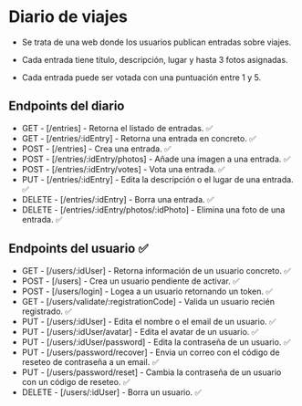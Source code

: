 # Diario de viajes

-   Se trata de una web donde los usuarios publican entradas sobre viajes.

-   Cada entrada tiene título, descripción, lugar y hasta 3 fotos asignadas.

-   Cada entrada puede ser votada con una puntuación entre 1 y 5.

## Endpoints del diario 

-   GET - [/entries] - Retorna el listado de entradas. ✅
-   GET - [/entries/:idEntry] - Retorna una entrada en concreto. ✅
-   POST - [/entries] - Crea una entrada. ✅
-   POST - [/entries/:idEntry/photos] - Añade una imagen a una entrada. ✅
-   POST - [/entries/:idEntry/votes] - Vota una entrada. ✅
-   PUT - [/entries/:idEntry] - Edita la descripción o el lugar de una entrada. ✅
-   DELETE - [/entries/:idEntry] - Borra una entrada. ✅
-   DELETE - [/entries/:idEntry/photos/:idPhoto] - Elimina una foto de una entrada. ✅

## Endpoints del usuario ✅

-   GET - [/users/:idUser] - Retorna información de un usuario concreto. ✅
-   POST - [/users] - Crea un usuario pendiente de activar. ✅
-   POST - [/users/login] - Logea a un usuario retornando un token. ✅ 
-   GET - [/users/validate/:registrationCode] - Valida un usuario recién registrado. ✅
-   PUT - [/users/:idUser] - Edita el nombre o el email de un usuario. ✅
-   PUT - [/users/:idUser/avatar] - Edita el avatar de un usuario. ✅
-   PUT - [/users/:idUser/password] - Edita la contraseña de un usuario. ✅
-   PUT - [/users/password/recover] - Envia un correo con el código de reseteo de contraseña a un email. ✅
-   PUT - [/users/password/reset] - Cambia la contraseña de un usuario con un código de reseteo. ✅
-   DELETE - [/users/:idUser] - Borra un usuario. ✅
